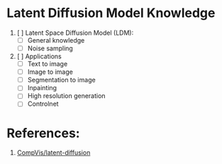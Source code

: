 # Latent Diffusion Model Knowledge
1. [ ] Latent Space Diffusion Model (LDM):
   - [ ] General knowledge
   - [ ] Noise sampling
2. [ ] Applications
   - [ ] Text to image
   - [ ] Image to image
   - [ ] Segmentation to image
   - [ ] Inpainting
   - [ ] High resolution generation
   - [ ] Controlnet

# References:
1. [CompVis/latent-diffusion](https://github.com/CompVis/latent-diffusion)
